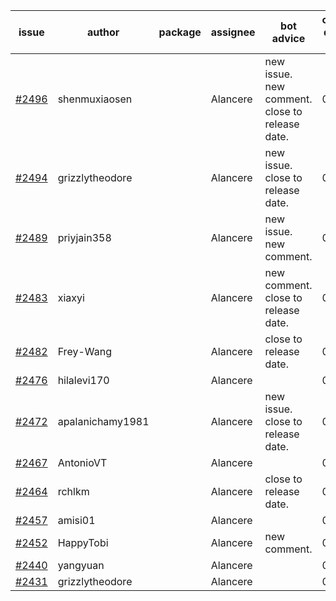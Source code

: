 | issue | author | package | assignee | bot advice | created date of issue | target release date | date from target |
| ------ | ------ | ------ | ------ | ------ | ------ | ------ | :-----: |
| [#2496](https://github.com/Azure/sdk-release-request/issues/2496) | shenmuxiaosen |  | Alancere | new issue. new comment. close to release date.  | 02-25 | 03-01 | 0 |
| [#2494](https://github.com/Azure/sdk-release-request/issues/2494) | grizzlytheodore |  | Alancere | new issue. close to release date.  | 02-25 | 03-01 | 0 |
| [#2489](https://github.com/Azure/sdk-release-request/issues/2489) | priyjain358 |  | Alancere | new issue. new comment. | 02-25 | 03-14 |  |
| [#2483](https://github.com/Azure/sdk-release-request/issues/2483) | xiaxyi |  | Alancere | new comment. close to release date.  | 02-23 | 03-03 | 2 |
| [#2482](https://github.com/Azure/sdk-release-request/issues/2482) | Frey-Wang |  | Alancere | close to release date.  | 02-22 | 03-01 | 0 |
| [#2476](https://github.com/Azure/sdk-release-request/issues/2476) | hilalevi170 |  | Alancere |  | 02-21 | 02-24 |  |
| [#2472](https://github.com/Azure/sdk-release-request/issues/2472) | apalanichamy1981 |  | Alancere | new issue. close to release date.  | 02-19 | 02-28 | 0 |
| [#2467](https://github.com/Azure/sdk-release-request/issues/2467) | AntonioVT |  | Alancere |  | 02-18 | 03-07 |  |
| [#2464](https://github.com/Azure/sdk-release-request/issues/2464) | rchlkm |  | Alancere | close to release date.  | 02-18 | 02-28 | 0 |
| [#2457](https://github.com/Azure/sdk-release-request/issues/2457) | amisi01 |  | Alancere |  | 02-17 | 02-18 |  |
| [#2452](https://github.com/Azure/sdk-release-request/issues/2452) | HappyTobi |  | Alancere | new comment. | 02-16 | 03-09 |  |
| [#2440](https://github.com/Azure/sdk-release-request/issues/2440) | yangyuan |  | Alancere |  | 02-10 | 02-14 |  |
| [#2431](https://github.com/Azure/sdk-release-request/issues/2431) | grizzlytheodore |  | Alancere |  | 02-09 | 02-23 |  |
